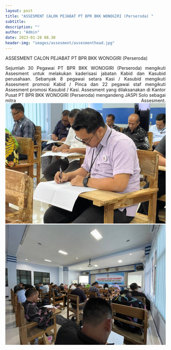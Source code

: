 ```yaml
---
layout: post
title: "ASSESMENT CALON PEJABAT PT BPR BKK WONOGIRI (Perseroda) "
subtitle: 
description: ""
author: "Admin"
date: 2023-01-28 08.30
header-img: "images/assesment/assesmenthead.jpg"
---
```


 ASSESMENT CALON PEJABAT PT BPR BKK WONOGIRI (Perseroda)

<div style="text-align: justify;">
Sejumlah 30 Pegawai PT BPR BKK WONOGIRI (Perseroda) mengikuti Assesment untuk melakukan kaderisasi jabatan Kabid dan Kasubid perusahaan. Sebanyak 8 pegawai setara Kasi / Kasubid mengikuti Assesment promosi Kabid / Pinca dan 22 pegawai staf mengikuti Assesment promosi Kasubid / Kasi. Assesment yang dilaksanakan di Kantor Pusat PT BPR BKK WONOGIRI (Perseroda) mengandeng JASPI Solo sebagai mitra Assesment.

<img src="/images/assesment/assesment1.jpg" class="img-responsive img-centered" alt="">

<img src="/images/assesment/assesment2.jpg" class="img-responsive img-centered" alt="">











